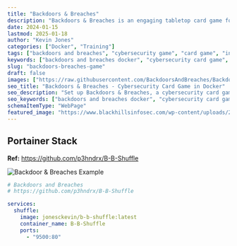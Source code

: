```yaml
---
title: "Backdoors & Breaches"
description: "Backdoors & Breaches is an engaging tabletop card game for cybersecurity training and incident response practice. Digital version for teaching security concepts through gameplay."
date: 2024-01-15
lastmod: 2025-01-18
author: "Kevin Jones"
categories: ["Docker", "Training"]
tags: ["backdoors and breaches", "cybersecurity game", "card game", "incident response", "security training", "docker-compose", "educational", "infosec", "tabletop game", "cyber training", "gamification"]
keywords: ["backdoors and breaches docker", "cybersecurity card game", "incident response training", "security game", "infosec training"]
slug: "backdoors-breaches-game"
draft: false
images: ["https://raw.githubusercontent.com/BackdoorsAndBreaches/BackdoorsAndBreaches/master/images/logo.png"]
seo_title: "Backdoors & Breaches - Cybersecurity Card Game in Docker"
seo_description: "Set up Backdoors & Breaches, a cybersecurity card game for incident response training, using Docker. Engage in hands-on security learning through gameplay."
seo_keywords: ["backdoors and breaches docker", "cybersecurity card game", "incident response training", "security game", "infosec training", "docker security game", "cybersecurity training game"]
schemaItemType: "WebPage"
featured_image: "https://www.blackhillsinfosec.com/wp-content/uploads/2020/12/Resized-BB.png"
---
```


## Portainer Stack

**Ref:** <https://github.com/p3hndrx/B-B-Shuffle>

![Backdoor & Breaches Example](../images/b-bshuffle_example.png)

```yaml
# Backdoors and Breaches
# https://github.com/p3hndrx/B-B-Shuffle

services:
  shuffle:
    image: jonesckevin/b-b-shuffle:latest
    container_name: B-B-Shuffle
    ports:
      - "9500:80"
```

